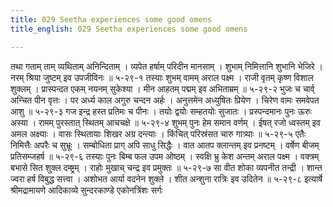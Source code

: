 ```yaml
---
title: 029 Seetha experiences some good omens
title_english: 029 Seetha experiences some good omens

---
```

<div class="audioEmbed"  caption="श्रीराम-हरिसीताराममूर्ति-घनपाठिभ्यां वचनम्" src="https://archive.org/download/Ramayana-recitation-Sriram-harisItArAmamUrti-Ghanapaati-v2/Kanda_5/Kanda_5_SK-029-Seetha_experiences_some_good_omens.mp3"></div>
तथा गताम् ताम् व्यथिताम् अनिन्दिताम् ।  
व्यपेत हर्षाम् परिदीन मानसाम् ।  
शुभाम् निमित्तानि शुभानि भेजिरे ।  
नरम् श्रिया जुष्टम् इव उपजीविनः ॥ ५-२९-१  
तस्याः शुभम् वामम् अराल पक्ष्म ।  
राजी वृतम् कृष्ण विशाल शुक्लम् ।  
प्रास्पन्दत एकम् नयनम् सुकेश्या ।  
मीन आहतम् पद्मम् इव अभिताम्रम् ॥ ५-२९-२  
भुजः च चार्व् अन्चित पीन वृत्तः ।  
पर अर्ध्य काल अगुरु चन्दन अर्हः ।  
अनुत्तमेन अध्युषितः प्रियेण ।  
चिरेण वामः समवेपत आशु ॥ ५-२९-३  
गज इन्द्र हस्त प्रतिमः च पीनः ।  
तयोः द्वयोः सम्हतयोः सुजातः ।  
प्रस्पन्दमानः पुनः ऊरुः अस्या ।  
रामम् पुरस्तात् स्थितम् आचचक्षे ॥ ५-२९-४  
शुभम् पुनः हेम समान वर्णम् ।  
ईषत् रजो ध्वस्तम् इव अमल अक्ष्याः ।  
वासः स्थितायाः शिखर अग्र दन्त्याः ।  
किंचित् परिस्रंसत चारु गात्र्याः ॥ ५-२९-५  
एतैः निमित्तैः अपरैः च सुभ्रूः ।  
सम्बोधिता प्राग् अपि साधु सिद्धैः ।  
वात आतप क्लान्तम् इव प्रनष्टम् ।  
वर्षेण बीजम् प्रतिसम्जहर्ष ॥ ५-२९-६  
तस्याः पुनः बिम्ब फल उपम ओष्ठम् ।  
स्वक्षि भ्रु केश अन्तम् अराल पक्ष्म ।  
वक्त्रम् बभासे सित शुक्ल दम्ष्ट्रम् ।  
राहोः मुखाच् चन्द्र इव प्रमुक्तः ॥ ५-२९-७  
सा वीत शोका व्यपनीत तन्द्री ।  
शान्त ज्वरा हर्ष विबुद्ध सत्त्वा ।  
अशोभत आर्या वदनेन शुक्ले ।  
शीत अन्शुना रात्रिः इव उदितेन ॥ ५-२९-८  
इत्यार्षे श्रीमद्रामायणे आदिकाव्ये सुन्दरकाण्डे एकोनत्रिंशः सर्गः
